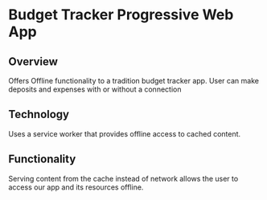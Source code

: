 # Budget Tracker Progressive Web App

## Overview
Offers Offline functionality to a tradition budget tracker app. User can make deposits and expenses with or without a connection

## Technology

Uses a service worker that provides offline access to cached content. 

## Functionality

Serving content from the cache instead of network allows the user to access our app and its resources offline.